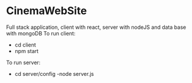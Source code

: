# CinemaWebSite
Full stack application, client with react, server with nodeJS and data base with mongoDB
To run client: 
- cd client
- npm start

To run server:
- cd server/config
-node server.js

